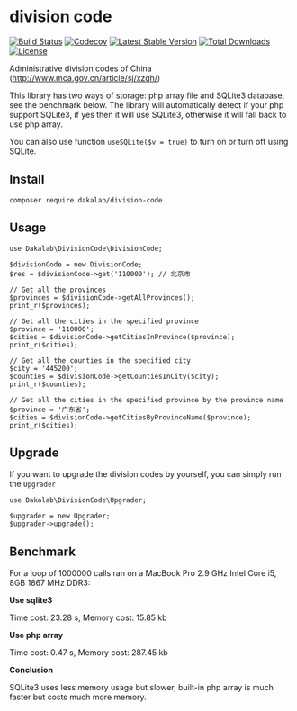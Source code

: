 # division code

[![Build Status](https://travis-ci.org/dakalab/division-code.svg?branch=master)](https://travis-ci.org/dakalab/division-code)
[![Codecov](https://codecov.io/gh/dakalab/division-code/branch/master/graph/badge.svg)](https://codecov.io/gh/dakalab/division-code)
[![Latest Stable Version](https://poser.pugx.org/dakalab/division-code/v/stable)](https://packagist.org/packages/dakalab/division-code)
[![Total Downloads](https://poser.pugx.org/dakalab/division-code/downloads)](https://packagist.org/packages/dakalab/division-code)
[![License](https://poser.pugx.org/dakalab/division-code/license.svg)](https://packagist.org/packages/dakalab/division-code)

Administrative division codes of China (http://www.mca.gov.cn/article/sj/xzqh/)

This library has two ways of storage: php array file and SQLite3 database, see the benchmark below. The library will automatically detect if your php support SQLite3, if yes then it will use SQLite3, otherwise it will fall back to use php array.

You can also use function `useSQLite($v = true)` to turn on or turn off using SQLite.

## Install

```
composer require dakalab/division-code
```

## Usage

```
use Dakalab\DivisionCode\DivisionCode;

$divisionCode = new DivisionCode;
$res = $divisionCode->get('110000'); // 北京市

// Get all the provinces
$provinces = $divisionCode->getAllProvinces();
print_r($provinces);

// Get all the cities in the specified province
$province = '110000';
$cities = $divisionCode->getCitiesInProvince($province);
print_r($cities);

// Get all the counties in the specified city
$city = '445200';
$counties = $divisionCode->getCountiesInCity($city);
print_r($counties);

// Get all the cities in the specified province by the province name
$province = '广东省';
$cities = $divisionCode->getCitiesByProvinceName($province);
print_r($cities);
```

## Upgrade

If you want to upgrade the division codes by yourself, you can simply run the `Upgrader`

```
use Dakalab\DivisionCode\Upgrader;

$upgrader = new Upgrader;
$upgrader->upgrade();
```

## Benchmark

For a loop of 1000000 calls ran on a MacBook Pro 2.9 GHz Intel Core i5, 8GB 1867 MHz DDR3:

**Use sqlite3**

Time cost: 23.28 s, Memory cost: 15.85 kb

**Use php array**

Time cost: 0.47 s, Memory cost: 287.45 kb

**Conclusion**

SQLite3 uses less memory usage but slower, built-in php array is much faster but costs much more memory.
